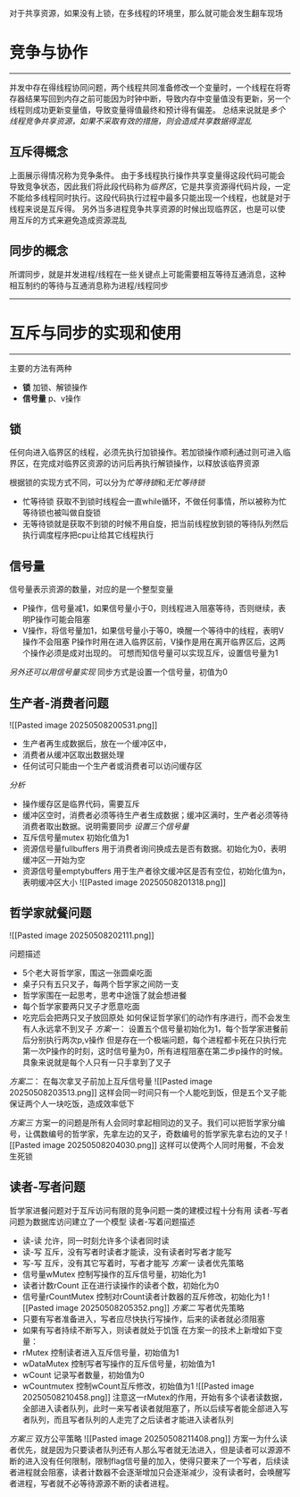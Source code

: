 对于共享资源，如果没有上锁，在多线程的环境里，那么就可能会发生翻车现场

# 竞争与协作
****
并发中存在得线程协同问题，两个线程共同准备修改一个变量时，一个线程在将寄存器结果写回到内存之前可能因为时钟中断，导致内存中变量值没有更新，另一个线程则成功更新变量值，导致变量得值最终和预计得有偏差。
总结来说就是*多个线程竞争共享资源，如果不采取有效的措施，则会造成共享数据得混乱*

## 互斥得概念
上面展示得情况称为竞争条件。
由于多线程执行操作共享变量得这段代码可能会导致竞争状态，因此我们将此段代码称为*临界区*，它是共享资源得代码片段，一定不能给多线程同时执行。这段代码执行过程中最多只能出现一个线程，也就是对于线程来说是互斥得。
另外当多进程竞争共享资源的时候出现临界区，也是可以使用互斥的方式来避免造成资源混乱

## 同步的概念
所谓同步，就是并发进程/线程在一些关键点上可能需要相互等待互通消息，这种相互制约的等待与互通消息称为进程/线程同步
****
# 互斥与同步的实现和使用
****
主要的方法有两种
- **锁**  加锁、解锁操作
- **信号量**  p、v操作

## 锁
任何向进入临界区的线程，必须先执行加锁操作。若加锁操作顺利通过则可进入临界区，在完成对临界区资源的访问后再执行解锁操作，以释放该临界资源

根据锁的实现方式不同，可以分为*忙等待锁*和*无忙等待锁*

- 忙等待锁 获取不到锁时线程会一直while循环，不做任何事情，所以被称为忙等待锁也被叫做自旋锁
- 无等待锁就是获取不到锁的时候不用自旋，把当前线程放到锁的等待队列然后执行调度程序把cpu让给其它线程执行

## 信号量
信号量表示资源的数量，对应的是一个整型变量
- P操作，信号量减1，如果信号量小于0，则线程进入阻塞等待，否则继续，表明P操作可能会阻塞
- V操作，将信号量加1，如果信号量小于等0，唤醒一个等待中的线程，表明V操作不会阻塞
P操作时用在进入临界区前，V操作是用在离开临界区后，这两个操作必须是成对出现的。
可想而知信号量可以实现互斥，设置信号量为1

*另外还可以用信号量实现*
同步方式是设置一个信号量，初值为0

## 生产者-消费者问题

![[Pasted image 20250508200531.png]]
- 生产者再生成数据后，放在一个缓冲区中，
- 消费者从缓冲区取出数据处理
- 任何试可只能由一个生产者或消费者可以访问缓存区

*分析*
- 操作缓存区是临界代码，需要互斥
- 缓冲区空时，消费者必须等待生产者生成数据；缓冲区满时，生产者必须等待消费者取出数据。说明需要同步
*设置三个信号量*
- 互斥信号量mutex  初始化值为1
- 资源信号量fullbuffers  用于消费者询问换成去是否有数据。初始化为0，表明缓冲区一开始为空
- 资源信号量emptybuffers  用于生产者徐文缓冲区是否有空位，初始化值为n，表明缓冲区大小
![[Pasted image 20250508201318.png]]


## 哲学家就餐问题
![[Pasted image 20250508202111.png]]

问题描述
- 5个老大哥哲学家，围这一张圆桌吃面
- 桌子只有五只叉子，每两个哲学家之间防一支
- 哲学家围在一起思考，思考中途饿了就会想进餐
- 每个哲学家要两只叉子才愿意吃面
- 吃完后会把两只叉子放回原处
如何保证哲学家们的动作有序进行，而不会发生有人永远拿不到叉子
*方案一*：
设置五个信号量初始化为1，每个哲学家进餐前后分别执行两次p,v操作
但是存在一个极端问题，每个进程都卡死在只执行完第一次P操作的时刻，这时信号量为0，所有进程阻塞在第二步p操作的时候。具象来说就是每个人只有一只手拿到了叉子

*方案二*：
在每次拿叉子前加上互斥信号量
![[Pasted image 20250508203513.png]]
这样会同一时间只有一个人能吃到饭，但是五个叉子能保证两个人一块吃饭，造成效率低下

*方案三*
方案一的问题是所有人会同时拿起相同边的叉子。我们可以把哲学家分编号，让偶数编号的哲学家，先拿左边的叉子，奇数编号的哲学家先拿右边的叉子
![[Pasted image 20250508204030.png]]
这样可以使两个人同时用餐，不会发生死锁

## 读者-写者问题
哲学家进餐问题对于互斥访问有限的竞争问题一类的建模过程十分有用
读者-写者问题为数据库访问建立了一个模型
读者-写着问题描述
- 读-读 允许，同一时刻允许多个读者同时读
- 读-写 互斥，没有写者时读者才能读，没有读者时写者才能写
- 写-写 互斥，没有其它写着时，写者才能写
*方案一*  读者优先策略
- 信号量wMutex 控制写操作的互斥信号量，初始化为1
- 读者计数rCount 正在进行读操作的读者个数，初始化为0
- 信号量rCountMutex 控制对rCount读者计数器的互斥修改，初始化为1
![[Pasted image 20250508205352.png]]
*方案二*  写者优先策略
- 只要有写者准备进入，写者应尽快执行写操作，后来的读者就必须阻塞
- 如果有写者持续不断写入，则读者就处于饥饿
在方案一的技术上新增如下变量：
- rMutex 控制读者进入互斥信号量，初始值为1
- wDataMutex 控制写者写操作的互斥信号量，初始值为1
- wCount 记录写者数量，初始值为0
- wCountmutex 控制wCount互斥修改，初始值为1
![[Pasted image 20250508210458.png]]
注意这一rMutex的作用，开始有多个读者读数据，全部进入读者队列，此时一来写者读者就阻塞了，所以后续写者能全部进入写者队列，而且写者队列的人走完了之后读者才能进入读者队列

*方案三* 双方公平策略
![[Pasted image 20250508211408.png]]
方案一为什么读者优先，就是因为只要读者队列还有人那么写者就无法进入，但是读者可以源源不断的进入没有任何限制，限制flag信号量的加入，使得只要来了一个写者，后续读者进程就会阻塞，读者计数器不会逐渐增加只会逐渐减少，没有读者时，会唤醒写者进程，写者就不必等待源源不断的读者进程。